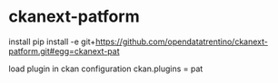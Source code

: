 ckanext-patform
===============
install
pip install -e git+https://github.com/opendatatrentino/ckanext-patform.git#egg=ckanext-pat

load plugin in ckan configuration
ckan.plugins = pat
